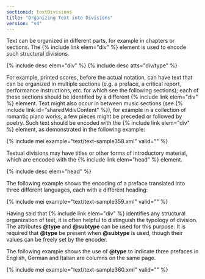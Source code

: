 ```yaml
---
sectionid: textDivisions
title: "Organizing Text into Divisions"
version: "v4"
---
```


Text can be organized in different parts, for example in chapters or sections. The {% include link elem="div" %} element is used to encode such structural divisions.

{% include desc elem="div" %}
{% include desc atts="div/type" %}

For example, printed scores, before the actual notation, can have text that can be organized in multiple sections (e.g. a preface, a critical report, performance instructions, etc. for which see the following sections); each of these sections should be identified by a different {% include link elem="div" %} element. Text might also occur in between music sections (see {% include link id="sharedMdivContent" %}), for example in a collection of romantic piano works, a few pieces might be preceded or followed by poetry. Such text should be encoded with the {% include link elem="div" %} element, as demonstrated in the following example:

{% include mei example="text/text-sample358.xml" valid="" %}

Textual divisions may have titles or other forms of introductory material, which are encoded with the {% include link elem="head" %} element.

{% include desc elem="head" %}

The following example shows the encoding of a preface translated into three different languages, each with a different heading:

{% include mei example="text/text-sample359.xml" valid="" %}

Having said that {% include link elem="div" %} identifies any structural organization of text, it is often helpful to distinguish the typology of division. The attributes **@type** and **@subtype** can be used for this purpose. It is required that **@type** be present when **@subtype** is used, though their values can be freely set by the encoder.

The following example shows the use of **@type** to indicate three prefaces in English, German and Italian are columns on the same page.

{% include mei example="text/text-sample360.xml" valid="" %}
